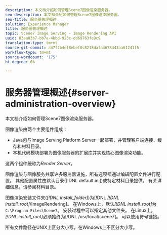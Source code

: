 ```yaml
---
description: 本文档介绍如何管理Scene7图像渲染服务器。
seo-description: 本文档介绍如何管理Scene7图像渲染服务器。
seo-title: 服务器管理概述
solution: Experience Manager
title: 服务器管理概述
topic: Scene7 Image Serving - Image Rendering API
uuid: 83aa83b7-bb7a-4bbd-923c-dd69763fe9c9
translation-type: tm+mt
source-git-commit: a47f2b4ef8ebef0c8218dafa4678443aa61241f5
workflow-type: tm+mt
source-wordcount: '175'
ht-degree: 0%

---
```



# 服务器管理概述{#server-administration-overview}

本文档介绍如何管理Scene7图像渲染服务器。

图像渲染由两个主要组件组成：

* Java包与Image Serving Platform Server一起部署，并管理客户端连接、缓存和材料目录。
* 本机代码模块部署为图像服务器的扩展库并实现核心图像渲染功能。

这两个组件统称为&#x200B;*Render Server*。

图像渲染与图像服务共享许多服务器设施，所有选项都通过编辑配置文件进行配置。 其他配置属性由默认目录([!DNL default.ini])或特定材料目录提供。 有关详细信息，请参阅材料目录。

图像渲染安装文件夹(*[!DNL install_folder]*)为[!DNL *[!DNL install_root]*/ImageRendering]。 在Windows上，默认&#x200B;*[!DNL install_root]*&#x200B;为`C:\Program Files\Scene7`。 安装过程中可以指定其他文件夹。 在Linux上，*[!DNL install_root]*&#x200B;必须始终为[!DNL /usr/local/scene7]。 可以使用符号链接。

所有文件路径在UNIX上区分大小写，在Windows上不区分大小写。
